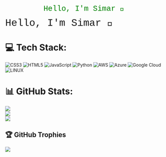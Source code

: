 <p align="center">
  
</p>

<p align="center">
  <span style="font-family: 'Courier New', monospace; font-size: 24px; color: green;">Hello, I'm Simar 🥷</span>
</p>

<span style="font-family: 'Courier', monospace; font-size: 32px;">Hello, I'm Simar 🥷</span>

# 💻 Tech Stack:
![CSS3](https://img.shields.io/badge/css3-%231572B6.svg?style=for-the-badge&logo=css3&logoColor=white) ![HTML5](https://img.shields.io/badge/html5-%23E34F26.svg?style=for-the-badge&logo=html5&logoColor=white) ![JavaScript](https://img.shields.io/badge/javascript-%23323330.svg?style=for-the-badge&logo=javascript&logoColor=%23F7DF1E) ![Python](https://img.shields.io/badge/python-3670A0?style=for-the-badge&logo=python&logoColor=ffdd54) ![AWS](https://img.shields.io/badge/AWS-%23FF9900.svg?style=for-the-badge&logo=amazon-aws&logoColor=white) ![Azure](https://img.shields.io/badge/azure-%230072C6.svg?style=for-the-badge&logo=azure-devops&logoColor=white) ![Google Cloud](https://img.shields.io/badge/Google%20Cloud-%234285F4.svg?style=for-the-badge&logo=google-cloud&logoColor=white) ![LINUX](https://img.shields.io/badge/Linux-FCC624?style=for-the-badge&logo=linux&logoColor=black)
# 📊 GitHub Stats:
![](https://github-readme-stats.vercel.app/api?username=SimardeepSingh-zsh&theme=highcontrast&hide_border=false&include_all_commits=true&count_private=false)<br/>
![](https://github-readme-streak-stats.herokuapp.com/?user=SimardeepSingh-zsh&theme=highcontrast&hide_border=false)<br/>
![](https://github-readme-stats.vercel.app/api/top-langs/?username=SimardeepSingh-zsh&theme=highcontrast&hide_border=false&include_all_commits=true&count_private=false&layout=compact)

## 🏆 GitHub Trophies
![](https://github-profile-trophy.vercel.app/?username=SimardeepSingh-zsh&theme=matrix&no-frame=false&no-bg=false&margin-w=4)



